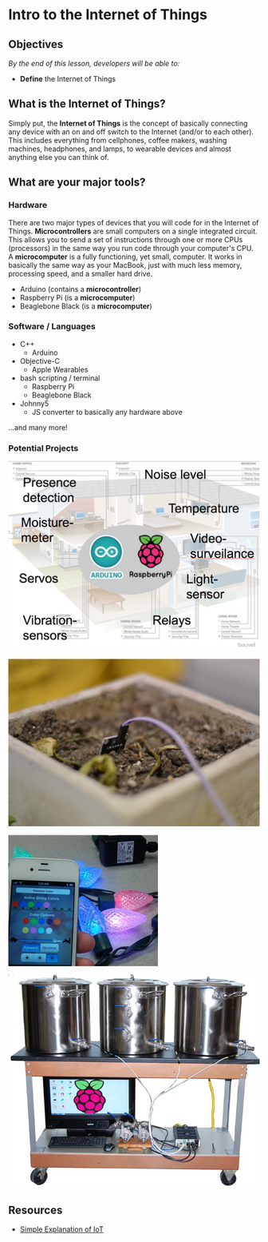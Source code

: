# Intro to the Internet of Things

## Objectives
*By the end of this lesson, developers will be able to:*

- **Define** the Internet of Things

## What is the Internet of Things?

Simply put, the **Internet of Things** is the concept of basically connecting any device with an on and off switch to the Internet (and/or to each other). This includes everything from cellphones, coffee makers, washing machines, headphones, and lamps, to wearable devices and almost anything else you can think of.

## What are your major tools?

### Hardware

There are two major types of devices that you will code for in the Internet of Things.  **Microcontrollers** are small computers on a single integrated circuit.  This allows you to send a set of instructions through one or more CPUs (processors) in the same way you run code through your computer's CPU.  A **microcomputer** is a fully functioning, yet small, computer.  It works in basically the same way as your MacBook, just with much less memory, processing speed, and a smaller hard drive.

  - Arduino (contains a **microcontroller**)
  - Raspberry Pi (is a **microcomputer**)
  - Beaglebone Black (is a **microcomputer**)

### Software / Languages

  - C++ 
    - Arduino
  - Objective-C 
    - Apple Wearables
  - bash scripting / terminal
    - Raspberry Pi
    - Beaglebone Black
  - Johnny5
    - JS converter to basically any hardware above

...and many more!

### Potential Projects

![](iotOptions.png)

![](iotSoil.jpeg)

![](iotLights.jpg)

![](iotBrew.png)

## Resources

- [Simple Explanation of IoT](http://www.forbes.com/sites/jacobmorgan/2014/05/13/simple-explanation-internet-things-that-anyone-can-understand)
